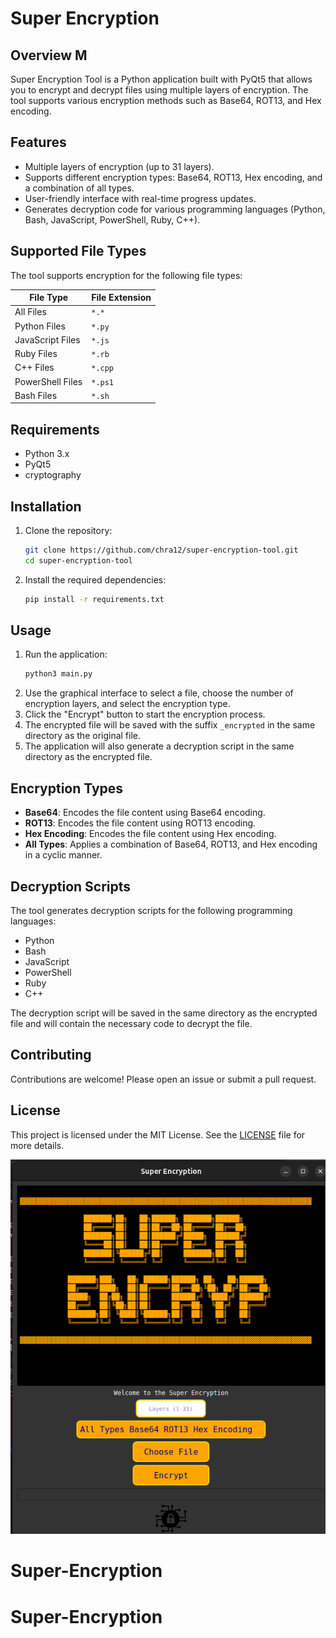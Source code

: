 # Super Encryption 

## Overview M
Super Encryption Tool is a Python application built with PyQt5 that allows you to encrypt and decrypt files using multiple layers of encryption. The tool supports various encryption methods such as Base64, ROT13, and Hex encoding.

## Features
- Multiple layers of encryption (up to 31 layers).
- Supports different encryption types: Base64, ROT13, Hex encoding, and a combination of all types.
- User-friendly interface with real-time progress updates.
- Generates decryption code for various programming languages (Python, Bash, JavaScript, PowerShell, Ruby, C++).

## Supported File Types
The tool supports encryption for the following file types:

| File Type          | File Extension  |
|--------------------|-----------------|
| All Files          |    `*.*`        |
| Python Files       |    `*.py`       |
| JavaScript Files   |    `*.js`       |
| Ruby Files         |    `*.rb`       |
| C++ Files          |   `*.cpp`       |
| PowerShell Files   |   `*.ps1`       |
| Bash Files         |   `*.sh`        |

## Requirements
- Python 3.x
- PyQt5
- cryptography

## Installation
1. Clone the repository:
    ```sh
    git clone https://github.com/chra12/super-encryption-tool.git
    cd super-encryption-tool
    ```
2. Install the required dependencies:
    ```sh
    pip install -r requirements.txt
    ```

## Usage
1. Run the application:
    ```sh
    python3 main.py
    ```
2. Use the graphical interface to select a file, choose the number of encryption layers, and select the encryption type.
3. Click the "Encrypt" button to start the encryption process.
4. The encrypted file will be saved with the suffix `_encrypted` in the same directory as the original file.
5. The application will also generate a decryption script in the same directory as the encrypted file.

## Encryption Types
- **Base64**: Encodes the file content using Base64 encoding.
- **ROT13**: Encodes the file content using ROT13 encoding.
- **Hex Encoding**: Encodes the file content using Hex encoding.
- **All Types**: Applies a combination of Base64, ROT13, and Hex encoding in a cyclic manner.

## Decryption Scripts
The tool generates decryption scripts for the following programming languages:
- Python
- Bash
- JavaScript
- PowerShell
- Ruby
- C++

The decryption script will be saved in the same directory as the encrypted file and will contain the necessary code to decrypt the file.

## Contributing
Contributions are welcome! Please open an issue or submit a pull request.

## License
This project is licensed under the MIT License. See the [LICENSE](LICENSE) file for more details.

![Super Encryption Screenshot](Super-Encryption.png)

# Super-Encryption
# Super-Encryption
